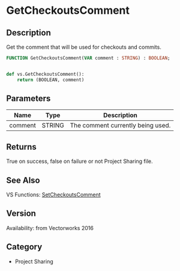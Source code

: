 # GetCheckoutsComment

## Description
Get the comment that will be used for checkouts and commits.

```pascal
FUNCTION GetCheckoutsComment(VAR comment : STRING) : BOOLEAN;
```

```python

def vs.GetCheckoutsComment():
    return (BOOLEAN, comment)
```

## Parameters
|Name|Type|Description|
|---|---|---|
|comment|STRING|The comment currently being used.|

## Returns
True on success, false on failure or not Project Sharing file.

## See Also
VS Functions:
[SetCheckoutsComment](SetCheckoutsComment.md)

## Version
Availability: from Vectorworks 2016
## Category
* Project Sharing

